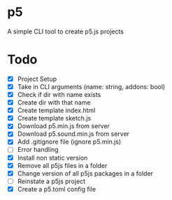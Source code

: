 # p5
A simple CLI tool to create p5.js projects

# Todo
- [x] Project Setup
- [x] Take in CLI arguments (name: string, addons: bool)
- [x] Check if dir with name exists
- [x] Create dir with that name
- [x] Create template index.html
- [x] Create template sketch.js
- [x] Download p5.min.js from server
- [x] Download p5.sound.min.js from server
- [x] Add .gitignore file (ignore p5.min.js)
- [ ] Error handling
- [x] Install non static version
- [x] Remove all p5js files in a folder
- [x] Change version of all p5js packages in a folder
- [ ] Reinstate a p5js project
- [x] Create a p5.toml config file